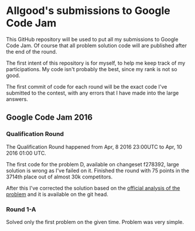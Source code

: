 Allgood's submissions to Google Code Jam
========================================

This GitHub repository will be used to put all my submissions
to Google Code Jam. Of course that all problem solution code will are published
after the end of the round.

The first intent of this repository is for myself, to help me keep track of my participations. My code isn't probably the best, since my rank is not so good.

The first commit of code for each round will be the exact code I've submitted to the contest, with any errors that I have made into the large answers.

Google Code Jam 2016
--------------------

### Qualification Round

The Qualification Round happened from Apr, 8 2016 23:00UTC to Apr, 10 2016 01:00 UTC.

The first code for the problem D, available on changeset f278392, large solution is wrong as I've failed on it. Finished the round with 75 points in the 3714th place out of almost 30k competitors.

After this I've corrected the solution based on the [official analysis of the problem](https://code.google.com/codejam/contest/6254486/dashboard#s=a&a=3) and it is available on the git head.

### Round 1-A

Solved only the first problem on the given time. Problem was very simple.

